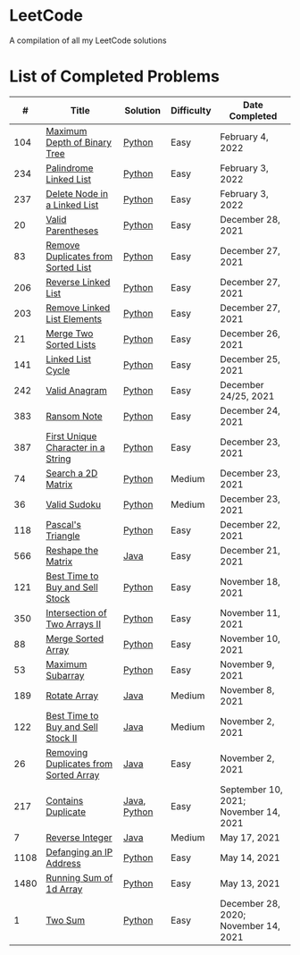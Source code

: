 # LeetCode
A compilation of all my LeetCode solutions

# List of Completed Problems

| # | Title | Solution | Difficulty | Date Completed |
|---| ----- | -------- | ---------- | -------------- |
|104|[Maximum Depth of Binary Tree](https://leetcode.com/problems/maximum-depth-of-binary-tree/) | [Python](./Solutions/TreesAndGraphs/maximumDepthOfBinaryTree.py)|Easy|February 4, 2022|
|234|[Palindrome Linked List](https://leetcode.com/problems/palindrome-linked-list/) | [Python](./Solutions/LinkedList/palindromeLinkedList.py)|Easy|February 3, 2022|
|237|[Delete Node in a Linked List](https://leetcode.com/problems/delete-node-in-a-linked-list/) | [Python](./Solutions/LinkedList/deleteNodeInALinkedList.py)|Easy|February 3, 2022|
|20|[Valid Parentheses](https://leetcode.com/problems/valid-parentheses/) | [Python](./Solutions/StacksAndQueues/validParentheses.py)|Easy|December 28, 2021|
|83|[Remove Duplicates from Sorted List](https://leetcode.com/problems/remove-duplicates-from-sorted-list/) | [Python](./Solutions/LinkedList/removeDuplicatesFromSortedList.py)|Easy|December 27, 2021|
|206|[Reverse Linked List](https://leetcode.com/problems/reverse-linked-list/) | [Python](./Solutions/LinkedList/reverseLinkedList.py)|Easy|December 27, 2021|
|203|[Remove Linked List Elements](https://leetcode.com/problems/remove-linked-list-elements/) | [Python](./Solutions/LinkedList/removeLinkedListElements.py)|Easy|December 27, 2021|
|21|[Merge Two Sorted Lists](https://leetcode.com/problems/merge-two-sorted-lists/) | [Python](./Solutions/LinkedList/mergeTwoSortedLists.py)|Easy|December 26, 2021|
|141|[Linked List Cycle](https://leetcode.com/problems/linked-list-cycle/) | [Python](./Solutions/LinkedList/linkedListCycle.py)|Easy|December 25, 2021|
|242|[Valid Anagram](https://leetcode.com/problems/valid-anagram/) | [Python](./Solutions/String/validAnagram.py)|Easy|December 24/25, 2021|
|383|[Ransom Note](https://leetcode.com/problems/ransom-note/) | [Python](./Solutions/String/ransomNote.py)|Easy|December 24, 2021|
|387|[First Unique Character in a String](https://leetcode.com/problems/first-unique-character-in-a-string/) | [Python](./Solutions/String/firstUniqueCharacterInAString.py)|Easy|December 23, 2021|
|74|[Search a 2D Matrix](https://leetcode.com/problems/search-a-2d-matrix/) | [Python](./Solutions/Array/searchA2dMatrix.py)|Medium|December 23, 2021|
|36|[Valid Sudoku](https://leetcode.com/problems/valid-sudoku/) | [Python](./Solutions/Array/validSudoku.py)|Medium|December 23, 2021|
|118|[Pascal's Triangle](https://leetcode.com/problems/pascals-triangle/) | [Python](./Solutions/Array/pascalsTriangle.py)|Easy|December 22, 2021|
|566|[Reshape the Matrix](https://leetcode.com/problems/reshape-the-matrix/) | [Java](./Solutions/Array/reshapeTheMatrix.java)|Easy|December 21, 2021|
|121|[Best Time to Buy and Sell Stock](https://leetcode.com/problems/best-time-to-buy-and-sell-stock/) | [Python](./Solutions/Array/bestTimeToBuyAndSellStock.py)|Easy|November 18, 2021|
|350|[Intersection of Two Arrays II](https://leetcode.com/problems/intersection-of-two-arrays-ii/) | [Python](./Solutions/Array/intersectionOfTwoArraysII.py)|Easy|November 11, 2021|
|88|[Merge Sorted Array](https://leetcode.com/problems/merge-sorted-array/) | [Python](./Solutions/Array/mergeSortedArray.py)|Easy|November 10, 2021|
|53|[Maximum Subarray](https://leetcode.com/problems/maximum-subarray/) | [Python](./Solutions/Array/maximumSubarray.py)|Easy|November 9, 2021|
|189|[Rotate Array](https://leetcode.com/problems/rotate-array/) | [Java](./Solutions/Array/rotateArray.java)|Medium|November 8, 2021|
|122|[Best Time to Buy and Sell Stock II](https://leetcode.com/problems/best-time-to-buy-and-sell-stock-ii/) | [Java](./Solutions/Array/bestTimeToBuyAndSellStockII.java)|Medium|November 2, 2021|
|26|[Removing Duplicates from Sorted Array](https://leetcode.com/problems/remove-duplicates-from-sorted-array/) | [Java](./Solutions/Array/removeDuplicatesFromSortedArray.java)|Easy|November 2, 2021|
|217|[Contains Duplicate](https://leetcode.com/problems/contains-duplicate/) | [Java](./Solutions/Array/containsDuplicate.java), [Python](./Solutions/Array/containsDuplicate.py)|Easy|September 10, 2021; November 14, 2021|
|7|[Reverse Integer](https://leetcode.com/problems/reverse-integer/) | [Java](./Solutions/Math/reverseInteger.java)|Medium|May 17, 2021|
|1108|[Defanging an IP Address](https://leetcode.com/problems/defanging-an-ip-address/) | [Python](./Solutions/String/defangingAnIPAddress.py)|Easy|May 14, 2021|
|1480|[Running Sum of 1d Array](https://leetcode.com/problems/running-sum-of-1d-array/) | [Python](./Solutions/Array/runningSumOf1dArray.py)|Easy|May 13, 2021|
|1|[Two Sum](https://leetcode.com/problems/two-sum/) | [Python](./Solutions/Array/twoSum.py)|Easy|December 28, 2020; November 14, 2021|
